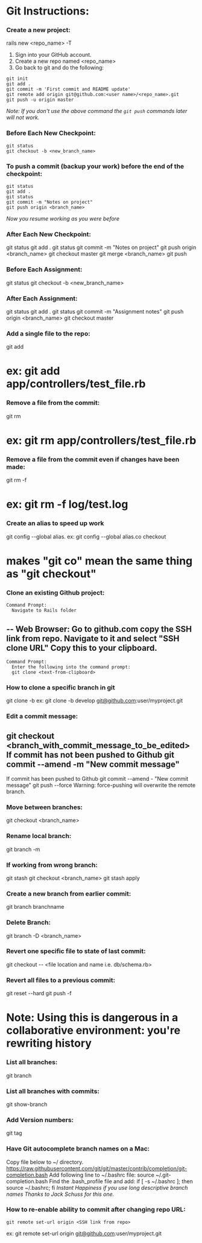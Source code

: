# Git Instructions:

### Create a new project:
  rails new <repo_name> -T

  1. Sign into your GitHub account.
  2. Create a new repo named <repo_name>
  3. Go back to git and do the following:

  ```
  git init
  git add .
  git commit -m 'First commit and README update'
  git remote add origin git@github.com:<user name>/<repo_name>.git
  git push -u origin master
  ```
  *Note: If you don't use the above command the `git push` commands later will not work.*

### Before Each New Checkpoint:
  ```
  git status
  git checkout -b <new_branch_name>
  ```

### To push a commit (backup your work) before the end of the checkpoint:
  ```
  git status
  git add .
  git status
  git commit -m "Notes on project"
  git push origin <branch_name>
  ```
  *Now you resume working as you were before*

### After Each New Checkpoint:
  git status
  git add .
  git status
  git commit -m "Notes on project"
  git push origin <branch_name>
  git checkout master
  git merge <branch_name>
  git push

### Before Each Assignment:
  git status
  git checkout -b <new_branch_name>

### After Each Assignment:
  git status
  git add .
  git status
  git commit -m "Assignment notes"
  git push origin <branch_name>
  git checkout master

### Add a single file to the repo:
  git add <directory and file name>
  # ex: git add app/controllers/test_file.rb

### Remove a file from the commit:
  git rm <filename>
  # ex: git rm app/controllers/test_file.rb

### Remove a file from the commit even if changes have been made:
  git rm -f <filename>
  # ex: git rm -f log/test.log

### Create an alias to speed up work
  git config --global alias.<alias word> <Git action word>
  ex: git config --global alias.co checkout
  # makes "git co" mean the same thing as "git checkout"

### Clone an existing Github project:
    Command Prompt:
      Navigate to Rails folder
  --
    Web Browser:
      Go to github.com
      copy the SSH link from repo.
      Navigate to it and select "SSH clone URL"
      Copy this to your clipboard.
  --
    Command Prompt:
      Enter the following into the command prompt:
      git clone <text-from-clipboard>

### How to clone a specific branch in git
  git clone -b <branch> <SSH link from repo>
  ex: git clone -b develop git@github.com:user/myproject.git

### Edit a commit message:
  git checkout <branch_with_commit_message_to_be_edited>
  If commit has not been pushed to Github
    git commit --amend -m "New commit message"
  --
  If commit has been pushed to Github
    git commit --amend - "New commit message"
    git push <remote> <branch> --force
      Warning: force-pushing will overwrite the remote branch.

### Move between branches:
  git checkout <branch_name>

### Rename local branch:
  git branch -m <oldname> <newname>

### If working from wrong branch:
  git stash
  git checkout <branch_name>
  git stash apply

### Create a new branch from earlier commit:
  git branch branchname <sha1-of-commit>

### Delete Branch:
  git branch -D <branch_name>

### Revert one specific file to state of last commit:
  git checkout -- <file location and name i.e. db/schema.rb>

### Revert all files to a previous commit:
  git reset --hard <old-commit-id>
  git push -f <remote-name> <branch-name>
  # Note: Using this is dangerous in a collaborative environment: you're rewriting history

### List all branches:
  git branch

### List all branches with commits:
  git show-branch

### Add Version numbers:
  git tag <version number> <commit id>

### Have Git autocomplete branch names on a Mac:
  Copy file below to ~/ directory.
    https://raw.githubusercontent.com/git/git/master/contrib/completion/git-completion.bash
  Add following line to ~/.bashrc file:
    source ~/.git-completion.bash
  Find the .bash_profile file and add:
    if [ -s ~/.bashrc ]; then source ~/.bashrc; fi
  *Instant Happiness if you use long descriptive branch names*
  *Thanks to Jack Schuss for this one.*

### How to re-enable ability to commit after changing repo URL:
  ```
  git remote set-url origin <SSH link from repo>
  ```
  ex: git remote set-url origin git@github.com:user/myproject.git
